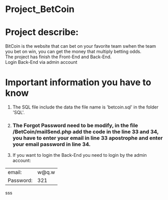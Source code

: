 # Project_BetCoin
# Project describe:
BitCoin is the website that can bet on your favorite team swhen the team you bet on win, you can get the money that multiply betting odds.
</br>The project has finish the Front-End and Back-End.
</br>Login Back-End via admin account

# Important information you have to know
1. The SQL file include the data the file name is 'betcoin.sql' in the folder 'SQL'.
2. <h3>The Forgot Password need to be modify, in the file /BetCoin/mailSend.php add the code in the line 33 and 34, you have to enter your email in line 33 apostrophe and enter your email password in line 34.</h3>
3. If you want to login the Back-End you need to login by the admin account:
<table>
  <tr>
    <td>email:</td><td> w@q.w</td>
  </tr>
  <tr>
    <td>Password:</td><td>321</td>
  </tr>
</table>
sss
